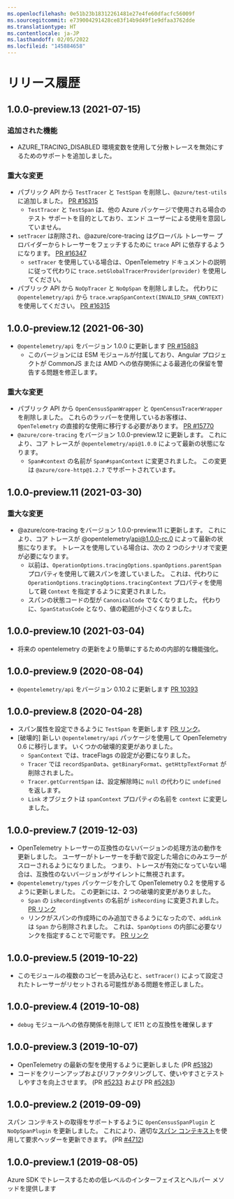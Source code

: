 ```yaml
---
ms.openlocfilehash: 0e51b23b18312261481e27e4fe60dfacfc56009f
ms.sourcegitcommit: e739004291428ce83f14b9d49f1e9dfaa3762dde
ms.translationtype: HT
ms.contentlocale: ja-JP
ms.lasthandoff: 02/05/2022
ms.locfileid: "145884658"
---
```

# <a name="release-history"></a>リリース履歴

## <a name="100-preview13-2021-07-15"></a>1.0.0-preview.13 (2021-07-15)

### <a name="features-added"></a>追加された機能

- AZURE_TRACING_DISABLED 環境変数を使用して分散トレースを無効にするためのサポートを追加しました。

### <a name="breaking-changes"></a>重大な変更

- パブリック API から `TestTracer` と `TestSpan` を削除し、`@azure/test-utils` に追加しました。 [PR #16315](https://github.com/Azure/azure-sdk-for-js/pull/16315)
  - `TestTracer` と `TestSpan` は、他の Azure パッケージで使用される場合のテスト サポートを目的としており、エンド ユーザーによる使用を意図していません。
- `setTracer` は削除され、@azure/core-tracing はグローバル トレーサー プロバイダーからトレーサーをフェッチするために `trace` API に依存するようになります。 [PR #16347](https://github.com/Azure/azure-sdk-for-js/pull/16347)
  - `setTracer` を使用している場合は、OpenTelemetry ドキュメントの説明に従って代わりに `trace.setGlobalTracerProvider(provider)` を使用してください。
- パブリック API から `NoOpTracer` と `NoOpSpan` を削除しました。 代わりに `@opentelemetry/api` から `trace.wrapSpanContext(INVALID_SPAN_CONTEXT)` を使用してください。 [PR #16315](https://github.com/Azure/azure-sdk-for-js/pull/16315)

## <a name="100-preview12-2021-06-30"></a>1.0.0-preview.12 (2021-06-30)

- `@opentelemetry/api` をバージョン 1.0.0 に更新します [PR #15883](https://github.com/Azure/azure-sdk-for-js/pull/15883)
  - このバージョンには ESM モジュールが付属しており、Angular プロジェクトが CommonJS または AMD への依存関係による最適化の保留を警告する問題を修正します。

### <a name="breaking-changes"></a>重大な変更

- パブリック API から `OpenCensusSpanWrapper` と `OpenCensusTracerWrapper` を削除しました。 これらのラッパーを使用しているお客様は、`OpenTelemetry` の直接的な使用に移行する必要があります。 [PR #15770](https://github.com/Azure/azure-sdk-for-js/pull/15770)
- `@azure/core-tracing` をバージョン 1.0.0-preview.12 に更新します。 これにより、コア トレースが `@opentelemetry/api@1.0.0` によって最新の状態になります。
  - `Span#context` の名前が `Span#spanContext` に変更されました。 この変更は `@azure/core-http@1.2.7` でサポートされています。

## <a name="100-preview11-2021-03-30"></a>1.0.0-preview.11 (2021-03-30)

### <a name="breaking-changes"></a>重大な変更

- @azure/core-tracing をバージョン 1.0.0-preview.11 に更新します。 これにより、コア トレースが @opentelemetry/api@1.0.0-rc.0 によって最新の状態になります。
  トレースを使用している場合は、次の 2 つのシナリオで変更が必要になります。
  - 以前は、`OperationOptions.tracingOptions.spanOptions.parentSpan` プロパティを使用して親スパンを渡していました。 これは、代わりに `OperationOptions.tracingOptions.tracingContext` プロパティを使用して親 `Context` を指定するように変更されました。
  - スパンの状態コードの型が `CanonicalCode` でなくなりました。 代わりに、`SpanStatusCode` となり、値の範囲が小さくなりました。

## <a name="100-preview10-2021-03-04"></a>1.0.0-preview.10 (2021-03-04)

- 将来の opentelemetry の更新をより簡単にするための内部的な機能強化。

## <a name="100-preview9-2020-08-04"></a>1.0.0-preview.9 (2020-08-04)

- `@opentelemetry/api` をバージョン 0.10.2 に更新します [PR 10393](https://github.com/Azure/azure-sdk-for-js/pull/10393)

## <a name="100-preview8-2020-04-28"></a>1.0.0-preview.8 (2020-04-28)

- スパン属性を設定できるように `TestSpan` を更新します [PR リンク](https://github.com/Azure/azure-sdk-for-js/pull/6565)。
- [破壊的] 新しい `@opentelemetry/api` パッケージを使用して OpenTelemetry 0.6 に移行します。 いくつかの破壊的変更がありました。
  - `SpanContext` では、traceFlags の設定が必要になりました。
  - `Tracer` では `recordSpanData`、`getBinaryFormat`、`getHttpTextFormat` が削除されました。
  - `Tracer.getCurrentSpan` は、設定解除時に `null` の代わりに `undefined` を返します。
  - `Link` オブジェクトは `spanContext` プロパティの名前を `context` に変更しました。

## <a name="100-preview7-2019-12-03"></a>1.0.0-preview.7 (2019-12-03)

- OpenTelemetry トレーサーの互換性のないバージョンの処理方法の動作を更新しました。 ユーザーがトレーサーを手動で設定した場合にのみエラーがスローされるようになりました。 つまり、トレースが有効になっていない場合は、互換性のないバージョンがサイレントに無視されます。
- `@opentelemetry/types` パッケージを介して OpenTelemetry 0.2 を使用するように更新しました。 この更新には、2 つの破壊的変更がありました。
  - `Span` の `isRecordingEvents` の名前が `isRecording` に変更されました。 [PR リンク](https://github.com/open-telemetry/opentelemetry-js/pull/454)
  - リンクがスパンの作成時にのみ追加できるようになったので、`addLink` は `Span` から削除されました。 これは、`SpanOptions` の内部に必要なリンクを指定することで可能です。 [PR リンク](https://github.com/open-telemetry/opentelemetry-js/pull/449)

## <a name="100-preview5-2019-10-22"></a>1.0.0-preview.5 (2019-10-22)

- このモジュールの複数のコピーを読み込むと、`setTracer()` によって設定されたトレーサーがリセットされる可能性がある問題を修正しました。

## <a name="100-preview4-2019-10-08"></a>1.0.0-preview.4 (2019-10-08)

- `debug` モジュールへの依存関係を削除して IE11 との互換性を確保します

## <a name="100-preview3-2019-10-07"></a>1.0.0-preview.3 (2019-10-07)

- OpenTelemetry の最新の型を使用するように更新しました (PR [#5182](https://github.com/Azure/azure-sdk-for-js/pull/5182))
- コードをクリーンアップおよびリファクタリングして、使いやすさとテストしやすさを向上させます。 (PR [#5233](https://github.com/Azure/azure-sdk-for-js/pull/5233) および PR [#5283](https://github.com/Azure/azure-sdk-for-js/pull/5283))

## <a name="100-preview2-2019-09-09"></a>1.0.0-preview.2 (2019-09-09)

スパン コンテキストの取得をサポートするように `OpenCensusSpanPlugin` と `NoOpSpanPlugin` を更新しました。 これにより、適切な[スパン コンテキスト](https://www.w3.org/TR/trace-context/#trace-context-http-headers-format)を使用して要求ヘッダーを更新できます。 (PR [#4712](https://github.com/Azure/azure-sdk-for-js/pull/4712))

## <a name="100-preview1-2019-08-05"></a>1.0.0-preview.1 (2019-08-05)

Azure SDK でトレースするための低レベルのインターフェイスとヘルパー メソッドを提供します
